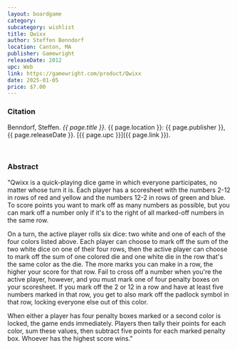 ```yaml
---
layout: boardgame
category:
subcategory: wishlist
title: Qwixx
author: Steffen Benndorf
location: Canton, MA
publisher: Gamewright
releaseDate: 2012
upc: Web
link: https://gamewright.com/product/Qwixx
date: 2025-01-05
price: $7.00
---
```


### Citation

Benndorf, Steffen. *{{ page.title }}.* {{ page.location }}: {{ page.publisher }}, {{ page.releaseDate }}. [{{ page.upc }}]({{ page.link }}).

<br>


### Abstract

"Qwixx is a quick-playing dice game in which everyone participates, no matter whose turn it is. Each player has a scoresheet with the numbers 2-12 in rows of red and yellow and the numbers 12-2 in rows of green and blue. To score points you want to mark off as many numbers as possible, but you can mark off a number only if it's to the right of all marked-off numbers in the same row.

On a turn, the active player rolls six dice: two white and one of each of the four colors listed above. Each player can choose to mark off the sum of the two white dice on one of their four rows, then the active player can choose to mark off the sum of one colored die and one white die in the row that's the same color as the die. The more marks you can make in a row, the higher your score for that row. Fail to cross off a number when you're the active player, however, and you must mark one of four penalty boxes on your scoresheet. If you mark off the 2 or 12 in a row and have at least five numbers marked in that row, you get to also mark off the padlock symbol in that row, locking everyone else out of this color.

When either a player has four penalty boxes marked or a second color is locked, the game ends immediately. Players then tally their points for each color, sum these values, then subtract five points for each marked penalty box. Whoever has the highest score wins."
